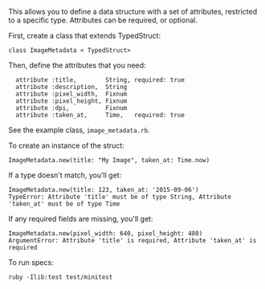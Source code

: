 This allows you to define a data structure with a set of attributes, restricted to a specific type. Attributes can be required, or optional.

First, create a class that extends TypedStruct:
```
class ImageMetadata < TypedStruct>
```

Then, define the attributes that you need:
```
  attribute :title,        String, required: true
  attribute :description,  String
  attribute :pixel_width,  Fixnum
  attribute :pixel_height, Fixnum
  attribute :dpi,          Fixnum
  attribute :taken_at,     Time,   required: true
```

See the example class, `image_metadata.rb`.

To create an instance of the struct:
```
ImageMetadata.new(title: "My Image", taken_at: Time.now)
```

If a type doesn't match, you'll get:
```
ImageMetadata.new(title: 123, taken_at: '2015-09-06')
TypeError: Attribute 'title' must be of type String, Attribute 'taken_at' must be of type Time
```

If any required fields are missing, you'll get:
```
ImageMetadata.new(pixel_width: 640, pixel_height: 480)
ArgumentError: Attribute 'title' is required, Attribute 'taken_at' is required
```

To run specs:
```
ruby -Ilib:test test/minitest
```

